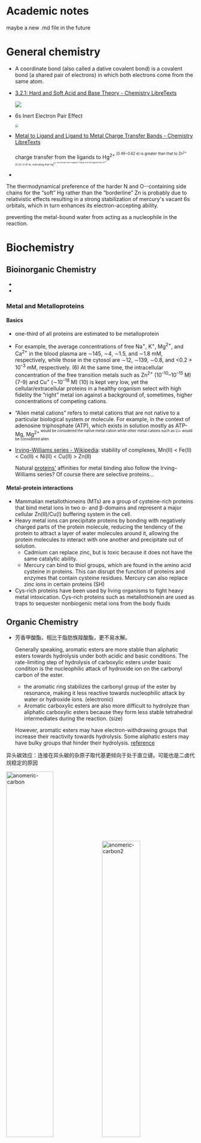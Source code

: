 # Academic notes

maybe a new .md file in the future



# General chemistry

- A coordinate bond (also called a dative covalent bond) is a covalent bond (a shared pair of electrons) in which both electrons come from the same atom.

- [3.2.1: Hard and Soft Acid and Base Theory - Chemistry LibreTexts](https://chem.libretexts.org/Courses/Saint_Marys_College_Notre_Dame_IN/CHEM_342%3A_Bio-inorganic_Chemistry/Readings/Week_3%3A_Metal-Ligand_Interactions_continued..../3.2%3A_The_identity_of_metal_ion_and_the_ligand_donor_atom(s)_affects_affinity/3.2.1%3A_Hard_and_Soft_Acid_and_Base_Theory)

  ![](https://cdn.jsdelivr.net/gh/gxf1212/notes@master/research/academic-notes.asssets/hsab.jpg)

- 6s Inert Electron Pair Effect

  <img src="https://cdn.jsdelivr.net/gh/gxf1212/notes@master/research/academic-notes.asssets/6s-ele.jpg" style="zoom: 50%;" />

- [Metal to Ligand and Ligand to Metal Charge Transfer Bands - Chemistry LibreTexts](https://chem.libretexts.org/Bookshelves/Physical_and_Theoretical_Chemistry_Textbook_Maps/Supplemental_Modules_(Physical_and_Theoretical_Chemistry)/Spectroscopy/Electronic_Spectroscopy/Metal_to_Ligand_and_Ligand_to_Metal_Charge_Transfer_Bands)

  charge transfer from the ligands to Hg<sup>2+<sup/> (0.49−0.62 e) is greater than that to Zn<sup>2+<sup/> (0.32−0.41 e), indicating that Hg<sup>2+<sup/> can accept more negative charge from the ligands than Zn<sup>2+<sup/>.

- 







The thermodynamical preference of the harder N and O--containing side chains for the “soft” Hg rather than the “borderline” Zn is probably due to relativistic effects resulting in a strong stabilization of mercury's vacant 6s orbitals, which in turn enhances its electron-accepting ability.


preventing the metal-bound water from acting as a nucleophile in the reaction.






# Biochemistry

## Bioinorganic Chemistry

- 

- 

### Metal and Metalloproteins

#### Basics

- one-third of all proteins are estimated to be metalloprotein

- For example, the average concentrations of free Na<sup>+</sup>, K<sup>+</sup>, Mg<sup>2+</sup>, and Ca<sup>2+</sup> in the blood plasma are ∼145, ∼4, ∼1.5, and ∼1.8 mM, respectively, while those in the cytosol are ∼12, ∼139, ∼0.8, and <0.2 × 10<sup>–3</sup> mM, respectively. (6) At the same time, the intracellular concentration of the free transition metals such as Zn<sup>2+</sup> (10<sup>–10</sup>–10<sup>–15</sup> M) (7-9) and Cu<sup>+</sup> (∼10<sup>–18</sup> M) (10) is kept very low, yet the cellular/extracellular proteins in a healthy organism select with high fidelity the “right” metal ion against a background of, sometimes, higher concentrations of competing cations.

- “Alien metal cations” refers to metal cations that are not native to a particular biological system or molecule. For example, in the context of adenosine triphosphate (ATP), which exists in solution mostly as ATP-Mg, Mg<sup>2+<sup/> would be considered the native metal cation while other metal cations such as Li+ would be considered alien

- [Irving–Williams series - Wikipedia](https://en.wikipedia.org/wiki/Irving–Williams_series): stability of complexes, Mn(II) < Fe(II) < Co(II) < Ni(II) < Cu(II) > Zn(II)

  Natural [proteins'](https://en.wikipedia.org/wiki/Protein) affinities for metal binding also follow the Irving–Williams series? Of course there are selective proteins...

#### Metal-protein interactions

- Mammalian metallothioneins (MTs) are a group of cysteine-rich proteins that bind metal ions in two α- and β-domains and represent a major cellular Zn(II)/Cu(I) buffering system in the cell.
- Heavy metal ions can precipitate proteins by bonding with negatively charged parts of the protein molecule, reducing the tendency of the protein to attract a layer of water molecules around it, allowing the protein molecules to interact with one another and precipitate out of solution.
  - Cadmium can replace zinc, but is toxic because it does not have the same catalytic ability.
  - Mercury can bind to thiol groups, which are found in the amino acid cysteine in proteins. This can disrupt the function of proteins and enzymes that contain cysteine residues. Mercury can also replace zinc ions in certain proteins (SH)
- Cys-rich proteins have been used by living organisms to fight heavy metal intoxication. Cys-rich proteins such as metallothionein are used as traps to sequester nonbiogenic metal ions from the body fluids

## Organic Chemistry

- 芳香甲酸酯，相比于脂肪族羧酸酯，更不易水解。

  Generally speaking, aromatic esters are more stable than aliphatic esters towards hydrolysis under both acidic and basic conditions.
  The rate-limiting step of hydrolysis of carboxylic esters under basic condition is the nucleophilic attack of hydroxide ion on the carbonyl carbon of the ester.

  - the aromatic ring stabilizes the carbonyl group of the ester by resonance, making it less reactive towards nucleophilic attack by water or hydroxide ions. (electronic)
  - Aromatic carboxylic esters are also more difficult to hydrolyze than aliphatic carboxylic esters because they form less stable tetrahedral intermediates during the reaction. (size)

  However, aromatic esters may have electron-withdrawing groups that increase their reactivity towards hydrolysis. Some aliphatic esters may have bulky groups that hinder their hydrolysis.
  [reference](https://chem.libretexts.org/Courses/Brevard_College/CHE_202%3A_Organic_Chemistry_II/02%3A_Carboxylic_Acids_and_Esters/2.10%3A_Reactions_of_Esters)



异头碳效应：连接在异头碳的杂原子取代基更倾向于处于直立键。可能也是二卤代烷稳定的原因

<img src="https://cdn.jsdelivr.net/gh/gxf1212/notes@master/research/academic-notes.asssets/anomeric-carbon.jpg" alt="anomeric-carbon" width=50% />

<img src="https://cdn.jsdelivr.net/gh/gxf1212/notes@master/research/academic-notes.asssets/anomeric-carbon2.jpg" alt="anomeric-carbon2" width=45% />



> from wiki

**脒**[[注 1\]](https://zh.wikipedia.org/zh-cn/脒#cite_note-1)（Amidine）是一类含氮[有机化合物](https://zh.wikipedia.org/wiki/有机化合物)，通式见右图，是[羧酸](https://zh.wikipedia.org/wiki/羧酸)的含氮衍生物。最简单的脒是[甲脒](https://zh.wikipedia.org/wiki/甲脒)，HC(=NH)NH2。常见的脒包括[DBN](https://zh.wikipedia.org/wiki/DBN)、[DBU](https://zh.wikipedia.org/wiki/DBU)和[三氮脒](https://zh.wikipedia.org/w/index.php?title=三氮脒&action=edit&redlink=1)等。低级的脒有毒。
脒具碱性，可以和酸形成稳定的盐，常用作[杂环化合物](https://zh.wikipedia.org/wiki/杂环化合物)的合成前体，有些脒类也是药物。脒可通过[Pinner反应](https://zh.wikipedia.org/wiki/Pinner反应)制取。



<img src="https://cdn.jsdelivr.net/gh/gxf1212/notes@master/research/academic-notes.asssets/halogen-bond.png" alt="anomeric-carbon" width=50% />

## Common Biomolecules

just basic properties

### Protein

- hypophosphorylated (comparative more hypophosphorylated, superlative most hypophosphorylated) (biochemistry) phosphorylated to a less than normal extent, or less than fully.
- 
- 关于His：
  反正case-by-case，实在是想起来了就用一下H++ 
  his整体是6.0，one that is part of an imidazole ring (Nπ) and one that is part of an imine group (Nτ). The Nπ nitrogen has a lone pair of electrons that can act as a Lewis base and accept a proton（带双键那个）
  这就是MD的不足了，只能同时用一个形式，不能叠加态
  有些具体case，如酶：https://en.wikipedia.org/wiki/Histidine。传递质子的作用



### Nucleic acids

RNA aptamer柔性比DNA强，理论上能达到更高的亲和力

#### DNA/RNA polymerase

![DNAPol](https://cdn.jsdelivr.net/gh/gxf1212/notes@master/research/academic-notes.asssets/DNAPol.png)

3'-OH和Pβ的O形成氢键是有道理的！焦磷酸离去之后直接把3'-OH去质子化了！！



### Lipids

The most abundant membrane lipids are the phospholipids. These have a polar head group and two hydrophobic hydrocarbon tails.
[Phosphatidylcholine (PC) and phosphatidylethanolamine (PE) are the most abundant phospholipids in all mammalian cell membranes](https://pubmed.ncbi.nlm.nih.gov/28411170/).
**[Phosphatidylcholine](https://www.bing.com/ck/a?!&&p=d0affee344b2ba32JmltdHM9MTY3OTA5NzYwMCZpZ3VpZD0yYmEyOWMwMi1lZDI3LTZlNTQtMDBmNC04ZWJlZWM2ZDZmODgmaW5zaWQ9NTQyNw&ptn=3&hsh=3&fclid=2ba29c02-ed27-6e54-00f4-8ebeec6d6f88&u=a1L3NlYXJjaD9xPVBob3NwaGF0aWR5bGNob2xpbmUmZmlsdGVycz1zaWQlM2E3N2E0ZWJjNy0zM2UyLTk1ZWItNjM3Ni1iZGFiNjA0YjIwYzAmZm9ybT1FTlRMTks&ntb=1)** and **phosphatidylethanolamine** are the two main **phospholipids** in eukaryotic cells comprising ~50 and 25% of phospholipid mass, respectively.



[Phospholipids are a class of lipids that consist of two fatty acyl molecules esterified at the sn-1 and sn-2 positions of glycerol, and contain a head group linked by a phosphate residue at the sn-3 position](https://lipidlibrary.aocs.org/chemistry/physics/animal-lipids/phospholipid-biosynthesis)[2](https://lipidlibrary.aocs.org/chemistry/physics/animal-lipids/phospholipid-biosynthesis). [The hydrocarbon in the “sn-2” position refers to the second fatty acid chain attached to the glycerol backbone](https://lipidlibrary.aocs.org/chemistry/physics/animal-lipids/phospholipid-biosynthesis).

The carbon atom that appears on top in the Fischer projection that shows a vertical carbon chain with the hydroxyl group at carbon-2 to the left is designated as C-1. [To differentiate such numbering from conventional numbering conveying no steric information, the prefix ‘sn’ (for stereospecifically numbered) is used](https://avantilipids.com/tech-support/faqs/meaning-of-sn)[1](https://avantilipids.com/tech-support/faqs/meaning-of-sn).



### Saccharides/Carbonhydrates

自然界几乎所有天然存在的糖类化合物均是D构型，D-核糖的三个手性碳均为D构型。





## Thermodynamics & kinetics

The inhibitory constant (Ki) is a type of equilibrium dissociation constant (Kd) that represents the equilibrium binding affinity for a ligand that reduces the activity of its binding partner.

Ki is associated with thermodynamic parameters in that ΔG = RTln(Ki), where ΔG, R, and T are the absolute binding free energy, the gas constant, and the absolute temperature, respectively



The turnover number of an enzyme (kcat or catalytic rate constant) is <u>the maximal number of molecules of substrate converted to product per active site per unit time of several different substrates to different products</u>.



How to estimate how long a substrate stays at the active site? Given the M-M equation:
$$
v=k_{cat}\dfrac{[E][S]}{K_m+[S]}
$$
meaning how many substrates are converted per unit time. So $\dfrac{v}{[E]}$ means how many substrates are converted per unit time per unit enzyme, or $\dfrac{[E]}{v}$ means how long it takes for **one enzyme molecule** to convert one substrate molecule to the product.
$$
t=\dfrac{1+K_m/[S]}{k_{cat}}
$$

- reversibly proportional to $k_{cat}$. For protein kinases with $k_{cat}$ of several seconds<sup>-1</sup>, it should require seconds to simulate the whole process.
- $t$ increases dramatically if $[S]$ is much lower than $K_m$, usually in 0.x µM

see [data](https://www.brenda-enzymes.org/enzyme.php?ecno=2.7.11.1#TURNOVER%20NUMBER%20[1/s])



## Structural biology

PDB 3hh6、3ht9说明有两个occupancy时晶体结构是能捕捉到的



## Other general

[甲醛中毒的化学原理是什么？ - 知乎](https://www.zhihu.com/question/363622944/answer/963100232)







# Pharmacology

## Concepts

- The inhibitory constant (Ki) is a type of [equilibrium dissociation constant (Kd)](https://pharmacologycanada.org/equilibrium-dissociation-constant-Kd) that represents the equilibrium binding [affinity](https://pharmacologycanada.org/Affinity) for a ligand that reduces the activity of its binding partner.

  *K*i is associated with thermodynamic parameters in that Δ*G* = *RT*ln(*K*i), where Δ*G*, *R*, and *T* are the absolute binding free energy, the gas constant, and the absolute temperature, respectively

- In-house drug discovery refers to the process of discovering new drugs within a company or organization, rather than outsourcing the process to another company.

## Categories

### Peptide

- 干扰PPI很难使用小分子，因为：1）没有明显口袋，容易被水竞争掉；2）界面高度柔性，小分子可能刚性难调整。可以截一段蛋白作为多肽药

### Macrolide

大环内酯（Macrolide）是一类广谱抗生素，能够有效抑制细菌的生长和繁殖。大环内酯分子结构由16-环的大环和一定的糖基组成，作用于细菌的机理主要是通过抑制细菌蛋白质的合成。

具体来说，大环内酯可与细菌的50S亚基上的23S rRNA结合，阻止细菌RNA依赖性蛋白合成。此外，大环内酯还可以诱导靶菌的形态学变化，使其形态异常，从而使其生长和繁殖受到抑制。

值得注意的是，由于细菌和人类细胞的核糖体结构存在差异，大环内酯对于人类细胞的影响比较小，因此在治疗感染时，大环内酯具有较低的毒副作用和较高的选择性，被广泛用于临床抗菌药物的治疗中。

### Halogenation

卤素基本是通过谷胱甘肽结合来代谢的

[Halogenation of drugs enhances membrane binding and permeation](https://pubmed.ncbi.nlm.nih.gov/15122640/)

## Strategy of design

![](https://cdn.jsdelivr.net/gh/gxf1212/notes@master/research/academic-notes.asssets/synthetic-lethals.jpg)



### bioisosteres

[SwissBioisostere - A database of molecular replacements for ligand design](http://www.swissbioisostere.ch/)

> reading material
>
> - https://mp.weixin.qq.com/s/Q-X5F3KWaNV2_JXmrmEEHQ
> - https://mp.weixin.qq.com/s/S5tX-4WJbD_1a0qMI3z4EQ
> - https://zhuanlan.zhihu.com/p/493305578
> - https://mp.weixin.qq.com/s/BDPBPu7EyK2lAfqW48HQxQ 五氟硫基

- 药物分子中的羧基可以用磺酰胺，磷酸酯，四唑，硼酸等代替。
  - 在羧基的各种生物电子等排体中，羟肟酸的酸性稍弱，离子化程度较低，能显著提高透膜能力，然而在体内容易被代谢成羧酸，可在其氮原子上引入大一点的基团来提高其代谢稳定性。
  
    ![boric-acid](https://cdn.jsdelivr.net/gh/gxf1212/notes@master/research/academic-notes.asssets/boric-acid.png)



- 基团反转是常见的一种非经典电子等排类型，是同一功能基团间进行的电子等排。-COR 与 ROC-基团，都是酯，且有相似的疏水性
- 不改变环大小的等排体？
- 环内CH=CH和NH、S（缩环），O-C=O；CH=和N=
- 在药物分子设计中可以将偕二氟乙烯基看作是醛基或者酮基的生物电子等排体，应用于酶抑制剂的机理研究



### Covalent inhibitor

[综述| 药物发现中的共价抑制剂](https://mp.weixin.qq.com/s/B0iYLWQIvlcn4N_0F2o_rw)

![BHO](https://cdn.jsdelivr.net/gh/gxf1212/notes@master/research/academic-notes.asssets/BHO.png)



![ring-design](https://cdn.jsdelivr.net/gh/gxf1212/notes@master/research/academic-notes.asssets/ring-design.png)



## Compounds

- 布洛芬(Ibuprofen)又名异丁苯丙酸

- 环磷酰胺在体外无活性，主要通过肝脏P450酶水解成醛磷酰胺再运转到组织中形成磷酰胺氮芥而发挥作用。环磷酰胺可由脱氢酶转变为羧磷酰胺而失活，或以丙烯醛形式排出，导致泌尿道毒性。属于周期非特异性药，作用机制与氮芥相同。

  ![Cyclophosphamid](academic-notes.asssets\Cyclophosphamid.png)

- 阿斯巴甜，学名为天门冬酰苯丙氨酸甲酯，是一种重要的甜味剂。





# Molecular & Cell Biology

## General

A **non-receptor tyrosine kinase** (**nRTK**) is a [cytosolic](https://en.wikipedia.org/wiki/Cytosolic) [enzyme](https://en.wikipedia.org/wiki/Enzyme)

[An orphan receptor is a protein that has a similar structure to other identified receptors but whose endogenous ligand has not yet been identified](https://en.wikipedia.org/wiki/Orphan_receptor).



### Macropinocytosis

Macropinocytosis is responsible for nonspecific uptake of fluid, solutes, membrane, ligands and smaller particles attached to the plasma membrane.

In macropinocytosis, vesicles larger than those formed by micropinocytosis are created. These vesicles hold larger volumes of fluid and dissolved nutrients. The vesicles range in size from 0.5 to 5 micrometers in diameter.
https://www.thoughtco.com/pinocytosis-definition-4143229

Macropinosomes are known to be leaky

![](https://cdn.jsdelivr.net/gh/gxf1212/notes@master/research/academic-notes.asssets/macropinocytosis.png)



## Cancer biology

- [The main difference between hyperplasia and neoplasia is that hyperplasia is an increase in the number of cells either due to physiological or pathological conditions, whereas neoplasia is unregulated cell proliferation due to genetic changes](https://pediaa.com/what-is-the-difference-between-hyperplasia-and-neoplasia/). Hyperplasia is generally benign, meaning that once the stimulus causing it is removed, the abnormal increase in cell number stops. [On the other hand, neoplasia can be malignant](https://www.healthresearchpolicy.org/hyperplastic/).
- <u>A micronucleus</u> is a small nucleus that forms whenever a chromosome or a fragment of a chromosome is not incorporated into one of the daughter nuclei during cell division. It usually is a sign of genotoxic events and chromosomal instability. Micronuclei are commonly seen in cancerous cells and may indicate genomic instability



### Prostate cancer

The exact mechanisms behind why prostate cancer prefers to metastasize to the bone are not yet fully understood. However, it is known that the bone microenvironment provides a favorable environment for the growth and survival of cancer cells. The bone is rich in growth factors and other signaling molecules that can support the growth of cancer cells. Additionally, the bone is a common site for the spread of cancer cells through the bloodstream, as it is highly vascularized and has a large surface area for cancer cells to attach and grow.

> source forgot...

双膦酸盐是一类可防止骨密度降低的药物，用于治疗骨质疏松症和类似疾病。双膦酸盐类药物吸附于骨表面上的羟磷灰石结合位点，尤其是在骨质吸收活跃的骨表面。当破骨细胞开始重吸收充满双膦酸盐的骨质时，骨质吸收期间释放的双膦酸盐就会损害破骨细胞形成皱褶缘、黏附于骨表面和产生持续骨质吸收所必需的质子的能力。双膦酸盐类药物也可通过减少破骨细胞前体细胞的发育和募集以及促进破骨细胞凋亡，来降低破骨细胞的活性。

<img src="https://cdn.jsdelivr.net/gh/gxf1212/notes@master/research/academic-notes.asssets/bisphosphates.png" alt="bisphosphates" style="zoom: 33%;" />



sexual hormones

![sexual-hormones](https://cdn.jsdelivr.net/gh/gxf1212/notes@master/research/academic-notes.asssets/sexual-hormones.png)





<img src="https://cdn.jsdelivr.net/gh/gxf1212/notes@master/research/academic-notes.asssets/bicalutamine.png" alt="bicalutamine" style="zoom:25%;" />

bicalutamine，比卡鲁胺

<img src="https://cdn.jsdelivr.net/gh/gxf1212/notes@master/research/academic-notes.asssets/Enzalutamide.png" alt="Enzalutamide" style="zoom:25%;" />

恩杂鲁胺 (Enzalutamide)



RNA aptamer targeting AR (v7) DNA binding domain?



# Other Biology

## Plant physiology

- rhizosphere: 根际，是指受植物根系活动影响，在物理、化学和生物学性质上不同于土体的那部分微域环境。根际一般指离根轴表面数毫米范围之内，是土壤-根系-微生物相互作用的微区域，也是不同植物种类或品种、土壤和环境条件形成的特定的微生态系统。 
- https://www.rseco.org/content/363-ions-charge-and-membrane-voltages.html
  Ions such as potassium and chloride (K+ and Cl–) are major osmotic solutes in plant cells.
  Plasma membranes are normally about -116 mV, which would keep K+ concentrations inside a cell 100 times higher and Cl- concentrations 100 times lower than in the external solution.
- 非原质体 The apoplast is the space outside the plasma membrane within which material can disperse freely.



# Polymer

One of the fascinating properties of polyzwitterions is the so-called anti-polyelectrolyte behavior in aqueous solutions – **the polymer solubility, the solution viscosity and the swelling of polymer network increase with added salts**, in contrast to salt-induced collapse of ordinary polyelectrolytes.



# Computer science

## Coding

- 重写(Override)与重载(Overload)

  - 重写是子类对父类的允许访问的方法的实现过程进行重新编写, 返回值和形参都不能改变。**即外壳不变，核心重写！**
  - 重载(overloading) 是在一个类里面，方法名字相同，而参数不同。返回类型可以相同也可以不同。
- C language is faster than Python because it is a compiled language while Python is an interpreted language. This means that C code is directly translated into machine code by the compiler, while Python code is first translated into bytecode and then interpreted by the interpreter

## numerical simulation

> In computer programming, numbers are represented using a finite number of bits (0s and 1s). Decimal numbers can be represented in two ways: floating point and fixed point.
>
> Floating point representation is a way of representing numbers with a varying number of digits before and after the decimal point. The position of the decimal point can change depending on the magnitude of the number. This allows for a wide range of numbers to be represented, both very large and very small. However, because the position of the decimal point is not fixed, it can lead to rounding errors and loss of precision.
>
> Fixed point representation, on the other hand, uses a fixed number of bits to represent the whole number and decimal portion of a number. This means that the decimal point is fixed at a specific position, and the number of digits before and after the decimal point is predetermined. This limits the size of the number that can be represented, but also ensures that the precision is maintained and rounding errors are minimized.
> For example, let's say we want to represent the number 3.14159. In floating point representation, the computer may represent it as 3.141590118408203125, which is an approximation. In fixed point representation, we could choose to use 16 bits, with 8 bits for the whole number and 8 bits for the decimal portion. This would allow us to represent numbers between -128 and 127, with a maximum of 256 possible decimal values (0-255). We could represent 3.14159 as 3.25 (in binary, 00000011.01000000).
> there is no rounding error when performing arithmetic operations within the bounds of the fixed point representation.

- 浮点数：科学计数法，范围更广
- 定点数：保持精度（绝对位数，不是有效数字位数）

https://escholarship.org/content/qt95k0h86q/qt95k0h86q.pdf  also an Amber TI example?

## HPC

- **Tesla A100 is...2~3x** faster than the V100 using 32-bit precision.
- SIMD stands for **Single Instruction, Multiple Data**. It is a type of parallel processing in Flynn’s taxonomy. [SIMD describes computers with multiple processing elements that perform the same operation on multiple data points simultaneously](https://en.wikipedia.org/wiki/Single_instruction,_multiple_data)
- NCCL：Nvidia Collective multi-GPU Communication Library，多GPU通讯

# AI

- RLHF就是基于人类反馈（Human Feedback）对语言模型进行强化学习（Reinforcement Learning），和一般的fine-tune过程乃至prompt tuning自然也不同。
  https://zhuanlan.zhihu.com/p/591474085
- In artificial intelligence (AI), particularly machine learning (ML), ablation study **investigates the performance of an AI system by removing certain components to understand the contribution of the component to the overall system**.





# Physics

- Dissipated work is a concept in thermodynamics that refers to the amount of work that is lost to heat during a process. When work is done on or by a system, some of the energy may be transferred to the system’s surroundings as heat. This heat transfer represents a loss of useful energy, as it is no longer available to do work. The amount of work that is lost in this way is called dissipated work. For example, when you rub your hands together, you are doing work to overcome the friction between your hands. Some of the energy from this work is transferred to your hands as heat, warming them up. This heat transfer represents dissipated work.
- Rupture force 断裂力 is the external force put on a material of interest that causes it to break or rupture. It can be calculated using a formula that takes into account the load force and size dimensions of the material1. It can also be measured using an atomic force microscope (AFM) for single covalent bonds
- 

[物理四神兽——拉普拉斯的妖 - 知乎 (zhihu.com)](https://zhuanlan.zhihu.com/p/35239781)





# Other

## English 

### writing

To shed light on, throw light on, or cast light on something means to make it easier to understand, because more information is known about it.

主宰: dominate, dictate, rule, decide

### Common

The must common uses are "vide 63" (which means "see page sixty-three"), v.s. vide supra ("see earlier" or "look above on this page") and v.i. vide infra ("See below" or "Look below"). Don't confuse v.s. (vide supra) with vs. (versus).

## Industry

CRO：首席风险官

bd是公司的外交部门，是BusinessDevelopment的缩写，意思是商务拓展。

cmc通常是指在制药行业中,专门从事化学成分生产与控制(chemical manufacture and control)相关的职位
